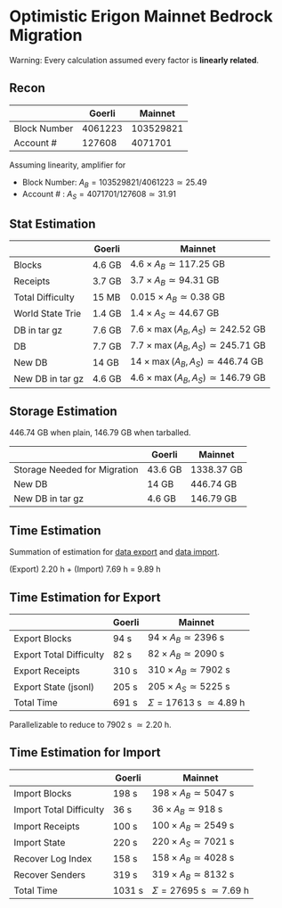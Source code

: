 # Optimistic Erigon Mainnet Bedrock Migration

Warning: Every calculation assumed every factor is **linearly related**.

## Recon

|   | Goerli | Mainnet |
|---|--------|---------|
| Block Number | $4061223$ | $103529821$ | 
| Account #    | $127608$ | $4071701$ |

Assuming linearity, amplifier for 
- Block Number: $A_{B} = 103529821 / 4061223 \simeq 25.49$
- Account #   : $A_{S} = 4071701 / 127608 \simeq 31.91$ 

## Stat Estimation 

|   | Goerli | Mainnet |
|---|--------|---------|
| Blocks           | $4.6$ GB | $4.6 \times A_{B} \simeq 117.25$ GB  | 
| Receipts         | $3.7$ GB | $3.7 \times A_{B} \simeq 94.31$ GB   |
| Total Difficulty | $15$ MB  | $0.015 \times A_{B} \simeq  0.38$ GB |
| World State Trie | $1.4$ GB | $1.4 \times A_{S} \simeq 44.67$ GB   |
| DB in tar gz     | $7.6$ GB | $7.6 \times \max{(A_{B}, A_{S})} \simeq 242.52$ GB | 
| DB               | $7.7$ GB | $7.7 \times \max{(A_{B}, A_{S})} \simeq 245.71$ GB |
| New DB           | $14$ GB  | $14 \times \max{(A_{B}, A_{S})} \simeq 446.74$ GB |
| New DB in tar gz | $4.6$ GB | $4.6 \times \max{(A_{B}, A_{S})} \simeq 146.79$  GB |

## Storage Estimation 

$446.74$ GB when plain, $146.79$ GB when tarballed.

|   | Goerli | Mainnet |
|---|--------|---------|
| Storage Needed for Migration      | $43.6$ GB | $1338.37$ GB |
| New DB           | $14$ GB  | $446.74$ GB |
| New DB in tar gz | $4.6$ GB | $146.79$ GB |

## Time Estimation

Summation of estimation for [data export](#time-estimation-for-export) and [data import](#time-estimation-for-import).

(Export) $2.20$ h + (Import) $7.69$ h = $9.89$ h

## Time Estimation for Export

|   | Goerli | Mainnet |
|---|--------|---------|
| Export Blocks           | $94$ s   | $94 \times A_{B} \simeq 2396$ s |
| Export Total Difficulty | $82$ s   | $82 \times A_{B} \simeq 2090$ s | 
| Export Receipts         | $310$ s  | $310 \times A_{B} \simeq 7902$ s |
| Export State (jsonl)    | $205$ s  | $205 \times A_{S} \simeq 5225$ s |
| Total Time              | $691$ s  | $\Sigma = 17613$ s $\simeq 4.89$ h |

Parallelizable to reduce to $7902$ s $\simeq 2.20$ h.

## Time Estimation for Import

|   | Goerli | Mainnet |
|---|--------|---------|
| Import Blocks           | $198$ s  | $198 \times A_{B} \simeq 5047$ s |
| Import Total Difficulty | $36$ s   | $36  \times A_{B} \simeq 918$ s |
| Import Receipts         | $100$ s  | $100 \times A_{B} \simeq 2549$ s |
| Import State            | $220$ s  | $220 \times A_{S} \simeq 7021$ s |
| Recover Log Index       | $158$ s  | $158 \times A_{B} \simeq 4028$ s |
| Recover Senders         | $319$ s  | $319 \times A_{B} \simeq 8132$ s |
| Total Time              | $1031$ s | $\Sigma = 27695$ s $\simeq 7.69$ h |
